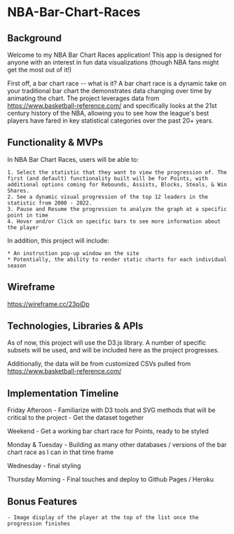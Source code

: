 # NBA-Bar-Chart-Races

## Background

Welcome to my NBA Bar Chart Races application! This app is designed for anyone with an interest in fun data visualizations (though NBA fans might get the most out of it!)

First off, a bar chart race -- what is it? A bar chart race is a dynamic take on your traditional bar chart the demonstrates data changing over time by animating the chart. The project leverages data from https://www.basketball-reference.com/ and specifically looks at the 21st century history of the NBA, allowing you to see how the league's best players have fared in key statistical categories over the past 20+ years.

## Functionality & MVPs

In NBA Bar Chart Races, users will be able to:

    1. Select the statistic that they want to view the progression of. The first (and default) functionality built will be for Points, with additional options coming for Rebounds, Assists, Blocks, Steals, & Win Shares.
    2. See a dynamic visual progression of the top 12 leaders in the statistic from 2000 - 2022. 
    3. Pause and Resume the progression to analyze the graph at a specific point in time
    4. Hover and/or Click on specific bars to see more information about the player

In addition, this project will include:

    * An instruction pop-up window on the site
    * Potentially, the ability to render static charts for each individual season

## Wireframe

https://wireframe.cc/23piDp

## Technologies, Libraries & APIs

As of now, this project will use the D3.js library. A number of specific subsets will be used, and will be included here as the project progresses.

Additionally, the data will be from customized CSVs pulled from https://www.basketball-reference.com/

## Implementation Timeline

Friday Afteroon
    - Familiarize with D3 tools and SVG methods that will be critical to the project
    - Get the dataset together

Weekend
    - Get a working bar chart race for Points, ready to be styled

Monday & Tuesday
    - Building as many other databases / versions of the bar chart race as I can in that time frame

Wednesday
    - final styling

Thursday Morning
    - Final touches and deploy to Github Pages / Heroku

## Bonus Features

    - Image display of the player at the top of the list once the progression finishes

